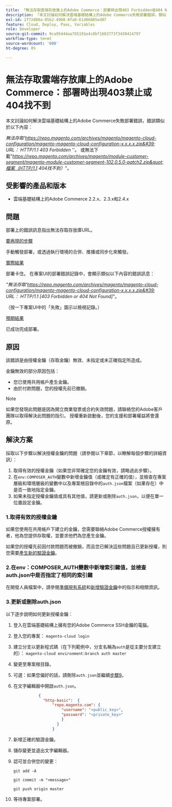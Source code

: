 ```yaml
---
title: 「無法存取雲端存放庫上的Adobe Commerce：部署時出現403 Forbidden或404 Not Found錯誤」
description: 「本文討論如何解決雲端基礎結構上的Adobe Commerce失敗部署錯誤，類似以下內容：」
exl-id: 2f72d80a-05b2-4908-8fa8-61d06885ed07
feature: Cloud, Deploy, Paas, Variables
role: Developer
source-git-commit: 9ca95444aa785191e4c8bf1603773f3430414797
workflow-type: tm+mt
source-wordcount: '608'
ht-degree: 0%

---
```


# 無法存取雲端存放庫上的Adobe Commerce：部署時出現403禁止或404找不到

本文討論如何解決雲端基礎結構上的Adobe Commerce失敗部署錯誤，錯誤類似於以下內容：

*無法存取&#39;https://repo.magento.com/archives/magento/magento-cloud-configuration/magento-magento-cloud-configuration-x.x.x.x.zip&#39; URL： HTTP/1.1 403 Forbidden* &#39;&#39;。 或無法下載&quot;*https://repo.magento.com/archives/magento/module-customer-segment/magento-module-customer-segment-102.0.5.0-patch2.zip&quot;檔案（HTTP/1.1 404找不到）*&quot;。

## 受影響的產品和版本

* 雲端基礎結構上的Adobe Commerce 2.2.x、2.3.x和2.4.x

## 問題

部署上的錯誤訊息指出無法存取存放庫URL。

<u>要再現的步驟</u>

手動觸發部署，或透過執行環境的合併、推播或同步化來觸發。

<u>實際結果</u>

部署卡住。 在專案UI的部署錯誤記錄中，會顯示類似以下內容的錯誤訊息：

*&quot;無法存取&#39;https://repo.magento.com/archives/magento/magento-cloud-configuration/magento-magento-cloud-configuration-x.x.x.x.zip&#39; URL： HTTP/1.1 \[403 Forbidden or 404 Not Found\]&quot;*。

（按一下專案UI中的「失敗」圖示以檢視記錄。）

<u>預期結果</u>

已成功完成部署。

## 原因

該錯誤是由授權金鑰（存取金鑰）無效、未指定或未正確指定所造成。

金鑰無效的部分原因包括：

* 您已使用共用帳戶產生金鑰。
* 由於付款問題，您的授權先前已撤銷。

>[!NOTE]
>
>如果您發現此問題是因為開立商業發票或合約失效問題，請聯絡您的Adobe客戶團隊以取得解決此問題的指引。 授權重新啟動後，您的支援和部署權益將會還原。

## 解決方案

採取以下步驟以解決授權金鑰的問題（請參閱以下章節，以瞭解每個步驟的詳細資訊）：

1. 取得有效的授權金鑰（如果您非常確定您的金鑰有效，請略過此步驟）。
1. 在`env:COMPOSER_AUTH`變數中新增金鑰值（或確定有正確的值），並檢查在專案層級和環境層級的變數中以及專案根目錄中的`auth.json`檔案（如果存在）中是否一致地指定金鑰。
1. 如果未指定授權金鑰值或具有其他值，請更新或刪除`auth.json`，以便在單一位置設定金鑰。

### 1.取得有效的授權金鑰

如果您使用在共用帳戶下建立的金鑰，您需要聯絡Adobe Commerce授權擁有者，他為您提供存取權，並要求他們為您產生金鑰。

如果您的授權先前因付款問題而被撤銷，而且您已解決這些問題且已更新授權，則您需要[產生新的驗證金鑰](https://experienceleague.adobe.com/docs/commerce-operations/installation-guide/prerequisites/authentication-keys.html)。

### 2.在env：COMPOSER\_AUTH變數中新增索引鍵值，並檢查auth.json中是否指定了相同的索引鍵

在開發人員檔案中，請參閱[準備現有系統](https://devdocs.magento.com/cloud/setup/first-time-setup-import-prepare.html#auth-json)和[新增驗證金鑰](https://devdocs.magento.com/cloud/setup/first-time-setup-import-prepare.html#add-authentication-keys)中的指示和相關資訊。

### 3.更新或刪除auth.json

以下逐步說明如何更新授權金鑰：

1. 登入在雲端基礎結構上擁有您的Adobe Commerce SSH金鑰的電腦。
1. 登入您的專案： `magento-cloud login`
1. 建立分支以更新程式碼（在下列範例中，分支名稱為`auth`是從主要分支建立的）：     `magento-cloud environment:branch auth master`
1. 變更至專案根目錄。
1. 可選：如果您偏好的話，請刪除`auth.json`並繼續[步驟9](#step9)。
1. 在文字編輯器中開啟`auth.json`。

   ```json
              {
                "http-basic":  {
                    "repo.magento.com": {
                        "username": "<public_key>",
                        "password": "<private_key>"
                        }
                      }
                    }
   ```

1. 新增正確的驗證金鑰。
1. 儲存變更並退出文字編輯器。
1. 認可並合併您的變更：

   `git add -A`

   `git commit -m "<message>"`

   `git push origin master`
1. 等待專案部署。
